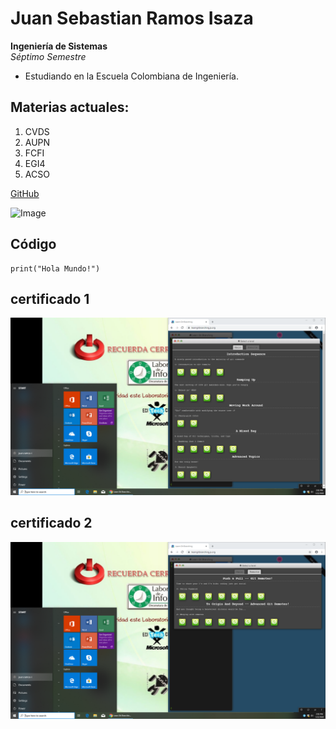 # Juan Sebastian Ramos Isaza
**Ingeniería de Sistemas**\
*Séptimo Semestre*
* Estudiando en la Escuela Colombiana de Ingeniería.

## Materias actuales:
1) CVDS
2) AUPN
3) FCFI
4) EGI4
5) ACSO

[GitHub](https://github.com/jsr25)

![Image](https://elordenmundial.com/wp-content/uploads/2017/01/ESPACIO-1024x640.jpg)

## Código
	print("Hola Mundo!")

## certificado 1
![](https://github.com/Mateo991231/lab01/blob/master/Sebastian/recursos/1.png)
## certificado 2
![](https://github.com/Mateo991231/lab01/blob/master/Sebastian/recursos/3.png)

